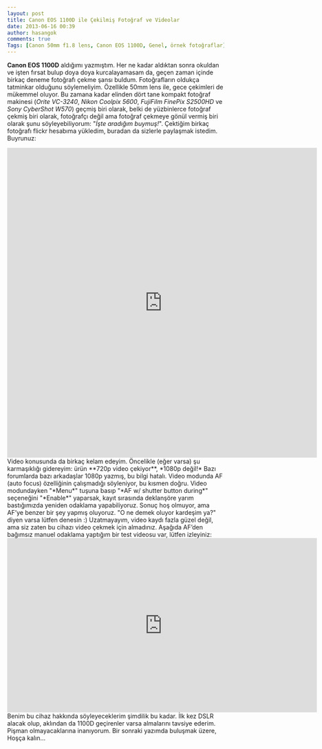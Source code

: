 ```yaml
---
layout: post
title: Canon EOS 1100D ile Çekilmiş Fotoğraf ve Videolar
date: 2013-06-16 00:39
author: hasangok
comments: true
Tags: [Canon 50mm f1.8 lens, Canon EOS 1100D, Genel, örnek fotoğraflar]
---
```

**Canon EOS 1100D** aldığımı yazmıştım. Her ne kadar aldıktan sonra okuldan ve işten fırsat bulup doya doya kurcalayamasam da, geçen zaman içinde birkaç deneme fotoğrafı çekme şansı buldum. Fotoğrafların oldukça tatminkar olduğunu söylemeliyim. Özellikle 50mm lens ile, gece çekimleri de mükemmel oluyor. Bu zamana kadar elinden dört tane kompakt fotoğraf makinesi (*Orite VC-3240*, *Nikon Coolpix 5600*, *FujiFilm FinePix S2500HD* ve *Sony CyberShot W570*) geçmiş biri olarak, belki de yüzbinlerce fotoğraf çekmiş biri olarak, fotoğrafçı değil ama fotoğraf çekmeye gönül vermiş biri olarak şunu söyleyebiliyorum: "*İşte aradığım buymuş!*". Çektiğim birkaç fotoğrafı flickr hesabıma yükledim, buradan da sizlerle paylaşmak istedim. Buyrunuz:
<iframe src="http://www.flickr.com/slideShow/index.gne?group_id=&amp;user_id=46450159@N07&amp;set_id=72157634147639942&amp;text=" height="720" width="720" frameborder="0" scrolling="no" align="center"></iframe>
Video konusunda da birkaç kelam edeyim. Öncelikle (eğer varsa) şu karmaşıklığı gidereyim: ürün **720p video çekiyor**, *1080p değil!* Bazı forumlarda bazı arkadaşlar 1080p yazmış, bu bilgi hatalı. Video modunda AF (auto focus) özelliğinin çalışmadığı söyleniyor, bu kısmen doğru. Video modundayken "*Menu*" tuşuna basıp "*AF w/ shutter button during*" seçeneğini "*Enable*" yaparsak, kayıt sırasında deklanşöre yarım bastığımızda yeniden odaklama yapabiliyoruz. Sonuç hoş olmuyor, ama AF’ye benzer bir şey yapmış oluyoruz. "O ne demek oluyor kardeşim ya?" diyen varsa lütfen denesin :) Uzatmayayım, video kaydı fazla güzel değil, ama siz zaten bu cihazı video çekmek için almadınız. Aşağıda AF’den bağımsız manuel odaklama yaptığım bir test videosu var, lütfen izleyiniz:
<iframe width="720" height="405" src="https://www.youtube.com/embed/jeWPKJ01DxY" frameborder="0" allowfullscreen></iframe>
Benim bu cihaz hakkında söyleyeceklerim şimdilik bu kadar. İlk kez DSLR alacak olup, aklından da 1100D geçirenler varsa almalarını tavsiye ederim. Pişman olmayacaklarına inanıyorum.
Bir sonraki yazımda buluşmak üzere,
Hoşça kalın...
